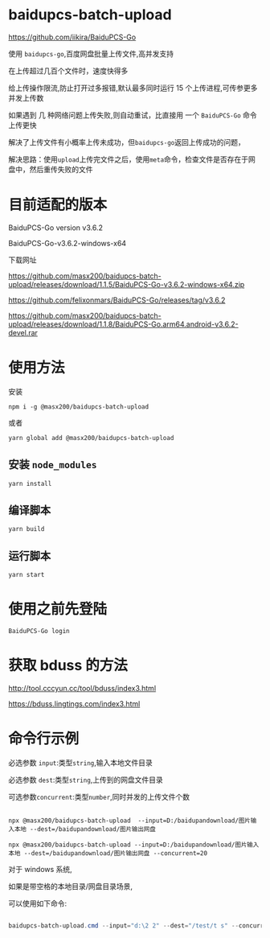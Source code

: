 # baidupcs-batch-upload

https://github.com/iikira/BaiduPCS-Go

使用 `baidupcs-go`,百度网盘批量上传文件,高并发支持

在上传超过几百个文件时，速度快得多

给上传操作限流,防止打开过多报错,默认最多同时运行 15 个上传进程,可传参更多并发上传数

如果遇到 几 种网络问题上传失败,则自动重试，比直接用 一个 `BaiduPCS-Go` 命令上传更快

解决了上传文件有小概率上传未成功，但`baidupcs-go`返回上传成功的问题，

解决思路：使用`upload`上传完文件之后，使用`meta`命令，检查文件是否存在于网盘中，然后重传失败的文件

# 目前适配的版本

BaiduPCS-Go version v3.6.2

BaiduPCS-Go-v3.6.2-windows-x64

下载网址

https://github.com/masx200/baidupcs-batch-upload/releases/download/1.1.5/BaiduPCS-Go-v3.6.2-windows-x64.zip

https://github.com/felixonmars/BaiduPCS-Go/releases/tag/v3.6.2

https://github.com/masx200/baidupcs-batch-upload/releases/download/1.1.8/BaiduPCS-Go.arm64.android-v3.6.2-devel.rar

# 使用方法

安装

```shell
npm i -g @masx200/baidupcs-batch-upload
```

或者

```shell
yarn global add @masx200/baidupcs-batch-upload
```

## 安装 `node_modules`

```shell
yarn install
```

## 编译脚本

```shell
yarn build
```

## 运行脚本

```shell
yarn start
```

# 使用之前先登陆

```shell
BaiduPCS-Go login
```

# 获取 bduss 的方法

http://tool.cccyun.cc/tool/bduss/index3.html

https://bduss.lingtings.com/index3.html

# 命令行示例

必选参数 `input`:类型`string`,输入本地文件目录

必选参数 `dest`:类型`string`,上传到的网盘文件目录

可选参数`concurrent`:类型`number`,同时并发的上传文件个数

```shell

npx @masx200/baidupcs-batch-upload  --input=D:/baidupandownload/图片输入本地 --dest=/baidupandownload/图片输出网盘
```

```shell
npx @masx200/baidupcs-batch-upload --input=D:/baidupandownload/图片输入本地 --dest=/baidupandownload/图片输出网盘 --concurrent=20
```

对于 windows 系统,

如果是带空格的本地目录/网盘目录场景,

可以使用如下命令:

```powershell

baidupcs-batch-upload.cmd --input="d:\2 2" --dest="/test/t s" --concurrent=20
```
